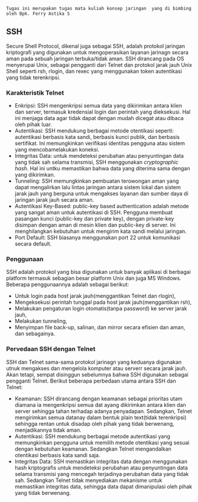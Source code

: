 `Tugas ini merupakan tugas mata kuliah konsep jaringan  yang di bimbing oleh Bpk. Ferry Astika S`

## SSH
Secure Shell Protocol, dikenal juga sebagai SSH, adalah protokol jaringan kriptografi yang digunakan untuk mengoperasikan layanan jarinagn secara aman pada sebuah jaringan terbuka/tidak aman. SSH dirancang pada OS menyerupai Unix, sebagai pengganti dari Telnet dan protokol jarak jauh Unix Shell seperti rsh, rlogin, dan rexec yang menggunakan token autentikasi yang tidak terenkripsi.

### Karakteristik Telnet
- Enkripsi: SSH mengenkripsi semua data yang dikirimkan antara klien dan server, termasuk kredensial login dan perintah yang dieksekusi. Hal ini menjaga data agar tidak dapat dengan mudah dicegat atau dibaca oleh pihak luar.
- Autentikasi: SSH mendukung berbagai metode otentikasi seperti: autentikasi berbasis kata sandi, berbasis kunci publik, dan berbasis sertifikat. Ini memungkinkan verifikasi identitas pengguna atau sistem yang mencobamelakukan koneksi.
- Integritas Data: untuk mendeteksi perubahan atau penyuntingan data yang tidak sah selama transmisi, SSH menggunakan *cryptographic hash*. Hal ini untku memastikan bahwa data yang diterima sama dengan yang dikirimkan.
- Tunneling: SSH memungkinkan pembuatan terowongan aman yang dapat mengalirkan lalu lintas jaringan antara sistem lokal dan sistem jarak jauh yang berguna untuk mengakses layanan dan sumber daya di jaringan jarak jauh secara aman.
- Autentikasi Key-Based: public-key based authentication adalah metode yang sangat aman untuk autentikasi di SSH. Pengguna membuat pasangan kunci (public-key dan private key), dengan private-key disimpan dengan aman di mesin klien dan public-key di server. Ini menghilangkan kebutuhan untuk mengirim kata sandi melalui jaringan.
- Port Default: SSH biasanya menggunakan port 22 untuk komunikasi secara default.

### Penggunaan 
SSH adalah protokol yang bisa digunakan untuk banyak aplikasi di berbagai platform termasuk sebagian besar platform Unix dan juga MS Windows. Beberapa penggunaannya adalah sebagai berikut:
- Untuk login pada host jarak jauh(menggantikan Telnet dan rlogin),
- Mengeksekusi perintah tunggal pada host jarak jauh(menggantikan rsh),
- Melakukan pengaturan login otomatis(tanpa password) ke server jarak jauh,
- Melakukan tunneling,
- Menyimpan file back-up, salinan, dan mirror secara efisien dan aman, dan sebagainya.

### Pervedaan SSH dengan Telnet
SSH dan Telnet sama-sama protokol jarinagn yang keduanya digunakan utnuk mengakses dan mengelola komputer atau serverr secara jarak jauh. Akan tetapi, sempat disinggun sebelumnya bahwa SSH digunakan sebagai pengganti Telnet. Berikut beberapa perbedaan utama antara SSH dan Telnet:
- Keamanan: SSH dirancang dengan keamanan sebagai prioritas utam diamana ia mengenkripsi semua dat ayang dikirimkan antara klien dan server sehingga tahan terhadap adanya penyadapan. Sedangkan, Telnet mengirimkan semua datanay dalam bentuk plain text(tidak terenkripsi) sehingga rentan untuk disadap oleh pihak yang tidak berwenang, menjadikannya tidak aman.
- Autentikasi: SSH mendukung berbagai metode autentikasi yang memungkinkan pengguna untuk memilih metode otentikasi yang sesuai dengan kebutuhan keamanan. Sedangkan Telnet mengandalkan otentikasi berbasis kata sandi saja.
- Integritas Data:  SSH memastikan integritas data dengan menggunakan hash kriptografis untuk mendeteksi perubahan atau penyuntingan data selama transmisi yang mencegah terjadinya perubahan data yang tidak sah. Sedangkan Telnet tidak menyediakan mekanisme untuk memastikan integritas data, sehingga data dapat dimanipulasi oleh pihak yang tidak berwenang.